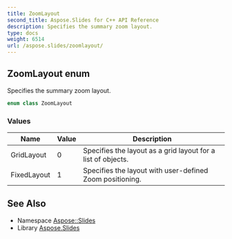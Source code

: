 ```yaml
---
title: ZoomLayout
second_title: Aspose.Slides for C++ API Reference
description: Specifies the summary zoom layout.
type: docs
weight: 6514
url: /aspose.slides/zoomlayout/
---
```

## ZoomLayout enum


Specifies the summary zoom layout.

```cpp
enum class ZoomLayout
```

### Values

| Name | Value | Description |
| --- | --- | --- |
| GridLayout | 0 | Specifies the layout as a grid layout for a list of objects. |
| FixedLayout | 1 | Specifies the layout with user-defined Zoom positioning. |

## See Also

* Namespace [Aspose::Slides](../)
* Library [Aspose.Slides](../../)